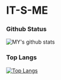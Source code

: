 # IT-S-ME
### Github Status

![MY's github stats](https://github-readme-stats.vercel.app/api?username=soup061222&bg_color=000000&title_color=fff&text_color=fff&show_icons=true&count_private=true)

### Top Langs

[![Top Langs](https://github-readme-stats.vercel.app/api/top-langs/?username=soup061222&bg_color=000000&title_color=fff&text_color=fff)](https://github.com/soup061222/github-readme-stats)
